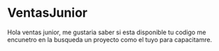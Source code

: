 # VentasJunior
Hola ventas junior, me gustaria saber si esta disponible tu codigo me encunetro en la busqueda un proyecto como el tuyo para capacitamre.
